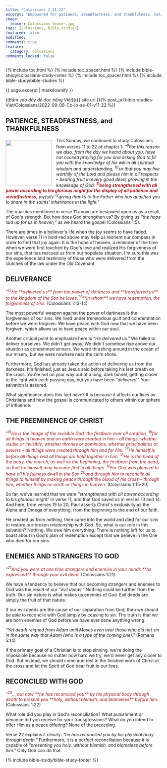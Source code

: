 ```yaml
---
title: "Colossians 1:11-22"
excerpt: "Empowered for patience, steadfastness, and thankfulness. Delivered from darkness. Christ's preeminence. Enemy of God. Reconciled with God."
image:
  teaser: Colossians-teaser.jpg
tags: [colossians, bible-studies]
featured: false
modified:
comments: true
feature:
  category: colossians
comments_locked: false
---
```


{% include toc.html %}
{% include toc_spacer.html %}
{% include bible-study/colossians-study-notes %}
{% include toc_spacer.html %}
{% include bible-study/bible-studies %}

{{ page.excerpt | markdownify }}

[(<em>Bấm vào đây để đọc tiếng Việt</em>)]({{ site.url }}{% post_url bible-studies-Viet/Colossians/2022-09-08-Co-lo-se-01-v11-22 %})

## PATIENCE, STEADFASTNESS, and THANKFULNESS

<div>
<p>
<img alt src="{{ site.url }}/assets/images/Colossians-teaser.jpg" style="border: 0px none; margin: 7px 15px 0px 0px; max-width: 100%; height: 148px; padding: 0px; float: left;">
This Sunday, we continued to study Colossians from verses 11 to 22 of chapter 1: 
<i>"<sup>9</sup>For this reason we also, from the day we heard about you, have not ceased praying for you and asking God to fill you with the knowledge of his will in all spiritual wisdom and understanding, <sup>10</sup>so that you may live worthily of the Lord and please him in all respects – bearing fruit in every good deed, growing in the knowledge of God, <strong><span style="color: rgb(159, 29, 33);"><sup>11</sup>being strengthened with all power according to his glorious might for the display of all patience and steadfastness,</span></strong> joyfully <sup>12</sup>giving thanks to the Father who has qualified you to share in the saints’ inheritance in the light."</i>
</p>
</div>

The qualities mentioned in verse 11 above are bestowed upon us as a result of God's strength. But how does God strengthen us? By giving us *"the hope laid up for us in heaven,"* as we heard the gospel (Colossians 1:5).

There are times in a believer's life when the joy seems to have faded.  However, verse 11 in bold-red above may help us reorient our compass in order to find that joy again. It is the hope of heaven, a reminder of the time when we were first touched by God's love and realized His forgiveness of our sins, that has rescued us from our hopeless situation. I'm sure this was the experience and testimony of those who were delivered from the clutches of the law under the Old Covenant.

## DELIVERANCE

<span style="color: rgb(159, 29, 33);">
<i>"<sup>13</sup>He **delivered us** from the power of darkness and **transferred us** to the kingdom of the Son he loves,<sup>14</sup>**in whom** we have redemption, the forgiveness of sins.</i></span> (Colossians 1:13-14)

The most powerful weapon against the power of darkness is the forgiveness of our sins. We lived under tremendous guilt and condemnation before we were forgiven. We have peace with God now that we have been forgiven, which allows us to have peace within our soul.

Another critical point to emphasize here is *"He delivered us."* We failed to deliver ourselves. We didn't get away. We didn't somehow rise above our situation as condemned sinners. We were thrashing around in the ocean of our misery, but we were nowhere near the calm shore.

Furthermore, God has already taken the action of delivering us from the darkness. It's finished, just as Jesus said before taking his last breath on the cross. You're not on your way out of a long, dark tunnel, getting closer to the light with each passing day, but you have been *"delivered."* Your salvation is assured.

What significance does this fact have? It is because it affects our lives as Christians and how the gospel is communicated to others within our sphere of influence.

## THE PREEMINENCE OF CHRIST

<span style="color: rgb(159, 29, 33);">
<i>"<sup>15</sup>He is the image of the invisible God, the firstborn over all creation, <sup>16</sup>for all things in heaven and on earth were created in him – all things, whether visible or invisible, whether thrones or dominions, whether principalities or powers – all things were created through him and for him. <sup>17</sup>He himself is before all things and all things are held together in him. <sup>18</sup>He is the head of the body, the church, as well as the beginning, the firstborn from the dead, so that he himself may become first in all things. <sup>19</sup>For God was pleased to have all his fullness dwell in the Son <sup>20</sup>and through him to reconcile all things to himself by making peace through the blood of his cross – through him, whether things on earth or things in heaven.</i></span> (Colossians 1:15-20)

So far, we've learned that we were *"strengthened with all power according to his glorious might"*  in verse 11, and that God saved us in verses 13 and 14. And here, from verses 15 to 20, Paul asserts Christ's exclusivity as the Alpha and Omega of everything, from the beginning to the end of our faith.

He created us from nothing, then came into the world and died for our sins to restore our broken relationship with God. So, what is our role in this salvation? Nothing. We owe him everything. There is nothing left for us to boast about in God's plan of redemption except that we believe in the One who died for our sins.

## ENEMIES AND STRANGERS TO GOD

<span style="color: rgb(159, 29, 33);">
<i>"<sup>21</sup>And you were at one time strangers and enemies in your minds **as expressed** through your evil deed.</i></span> (Colossians 1:21)

We have a tendency to believe that our becoming strangers and enemies to God was the result of our *"evil deeds."*  Nothing could be further from the truth. Our sin nature is what makes us enemies of God. Evil deeds are simply the fruit of that nature.

If our evil deeds are the cause of our separation from God, then we should be able to reconcile with God simply by ceasing to sin. The truth is that we are born enemies of God before we have ever done anything wrong.

*"Yet death reigned from Adam until Moses even over those who did not sin in the same way that Adam (who is a type of the coming one)."* (Romans 5:14)

If the primary goal of a Christian is to stop sinning, we're doing the impossible because no matter how hard we try, we'd never get any closer to God. But instead, we should come and rest in the finished work of Christ at the cross and let the Spirit of God bear fruit in our lives.

## RECONCILED WITH GOD

<span style="color: rgb(159, 29, 33);">
<i>"<sup>22</sup>... but now **he has reconciled you** by his physical body through death to present you **holy, without blemish, and blameless** before him.</i></span> (Colossians 1:22)

What role did you play in God's reconciliation? What punishment or penance did you receive for your transgressions? What do you intend to offer Him as a peace offering? None of the preceding.

Verse 22 explains it clearly: *"he has reconciled you by his physical body through death."* Furthermore, it is a perfect reconciliation because it is capable of *"presenting you holy, without blemish, and blameless before him."* Only God can do that.

{% include bible-study/bible-study-footer %}

